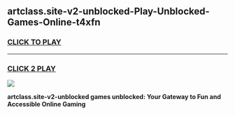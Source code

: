 
## artclass.site-v2-unblocked-Play-Unblocked-Games-Online-t4xfn
<h3>
<a href="https://premium76.site?title=artclass.site-v2-unblocked&ref=25A">CLICK TO PLAY</a></h3>
<hr>

<h3>
<a href="https://premium76.site?title=artclass.site-v2-unblocked&ref=25A">CLICK 2 PLAY</a>
  
</h3>

<a href="https://premium76.site?title=artclass.site-v2-unblocked&ref=25A"><img src="https://clearcache.store/games.png"></a>


**artclass.site-v2-unblocked games unblocked: Your Gateway to Fun and Accessible Online Gaming**
